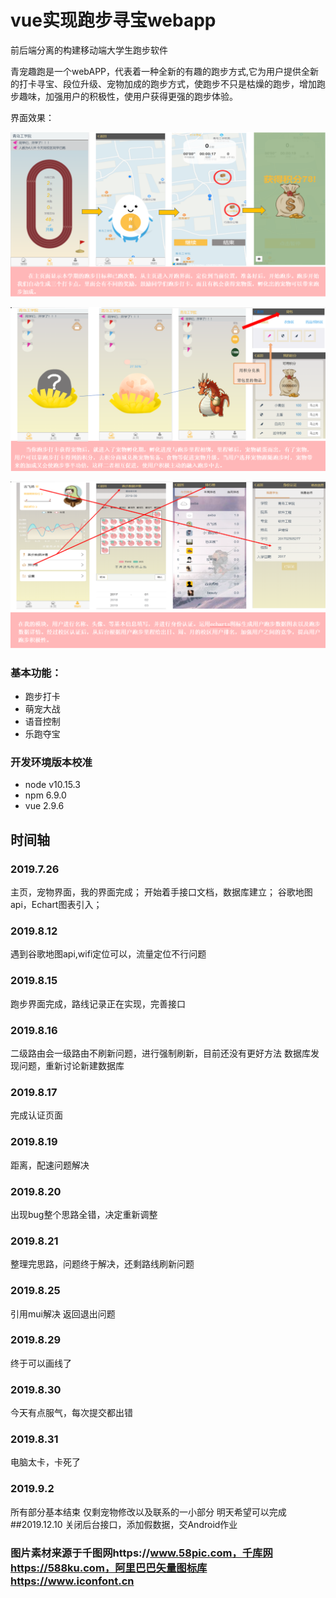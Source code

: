 # vue实现跑步寻宝webapp

前后端分离的构建移动端大学生跑步软件

青宠趣跑是一个webAPP，代表着一种全新的有趣的跑步方式,它为用户提供全新的打卡寻宝、段位升级、宠物加成的跑步方式，使跑步不只是枯燥的跑步，增加跑步趣味，加强用户的积极性，使用户获得更强的跑步体验。

界面效果：

![image-20200218195548648](README/image-20200218195548648.png)

![image-20200218195627133](README/image-20200218195627133.png)

![image-20200218195658438](README/image-20200218195658438.png)

### 基本功能：
   + 跑步打卡
   + 萌宠大战
   + 语音控制
   + 乐跑夺宝

### 开发环境版本校准
+ node v10.15.3
+ npm 6.9.0
+ vue 2.9.6
## 时间轴
### 2019.7.26
主页，宠物界面，我的界面完成；
开始着手接口文档，数据库建立；
谷歌地图api，Echart图表引入； 
### 2019.8.12
遇到谷歌地图api,wifi定位可以，流量定位不行问题
### 2019.8.15
跑步界面完成，路线记录正在实现，完善接口
### 2019.8.16
二级路由会一级路由不刷新问题，进行强制刷新，目前还没有更好方法
数据库发现问题，重新讨论新建数据库
### 2019.8.17
完成认证页面
### 2019.8.19
距离，配速问题解决
### 2019.8.20
出现bug整个思路全错，决定重新调整
### 2019.8.21
整理完思路，问题终于解决，还剩路线刷新问题
### 2019.8.25
引用mui解决 返回退出问题
### 2019.8.29
终于可以画线了
### 2019.8.30
今天有点服气，每次提交都出错
### 2019.8.31
电脑太卡，卡死了
### 2019.9.2
所有部分基本结束 仅剩宠物修改以及联系的一小部分 明天希望可以完成
##2019.12.10
关闭后台接口，添加假数据，交Android作业
### 图片素材来源于千图网https://www.58pic.com，千库网 https://588ku.com，阿里巴巴矢量图标库 https://www.iconfont.cn

